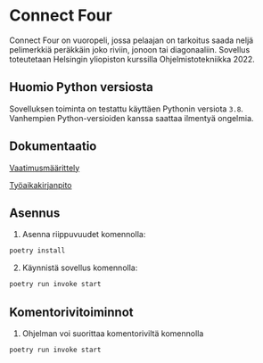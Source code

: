 # Connect Four

Connect Four on vuoropeli, jossa pelaajan on tarkoitus saada neljä pelimerkkiä peräkkäin joko riviin, jonoon tai diagonaaliin.
Sovellus toteutetaan Helsingin yliopiston kurssilla Ohjelmistotekniikka 2022.

## Huomio Python versiosta

Sovelluksen toiminta on testattu käyttäen Pythonin versiota `3.8`. Vanhempien Python-versioiden kanssa saattaa ilmentyä ongelmia.

## Dokumentaatio

[Vaatimusmäärittely](./dokumentaatio/vaatimusmaarittely.md)

[Työaikakirjanpito](./dokumentaatio/tuntikirjanpito.md)

## Asennus

1. Asenna riippuvuudet komennolla:

```bash
poetry install
```

2. Käynnistä sovellus komennolla:

```bash
poetry run invoke start
```

## Komentorivitoiminnot

1. Ohjelman voi suorittaa komentoriviltä komennolla

```bash
poetry run invoke start
```
